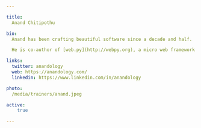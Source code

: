 ```yaml
---

title:
  Anand Chitipothu

bio:
  Anand has been crafting beautiful software since a decade and half.  He is co-founder of [Algoshelf](https://algoshelf.com/), a demand sensing and decision support software platform.

  He is co-author of [web.py](http://webpy.org), a micro web framework in Python. He has worked at Strand Life Sciences and Internet Archive.

links:
  twitter: anandology
  web: https://anandology.com/
  linkedin: https://www.linkedin.com/in/anandology

photo:
  /media/trainers/anand.jpeg

active:
    true

---
```

